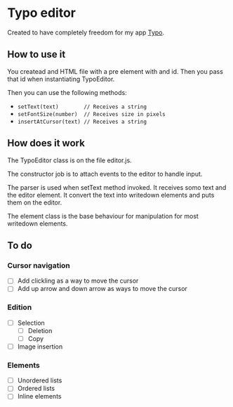 # Typo editor

Created to have completely freedom for my app [Typo](https://github.com/amzamora/typo).

## How to use it

You createad and HTML file with a pre element with and id. Then you pass that id when instantiating
TypoEditor.

Then you can use the following methods:

- `setText(text)        // Receives a string`
- `setFontSize(number)  // Receives size in pixels`
- `insertAtCursor(text) // Receives a string`

## How does it work

The TypoEditor class is on the file editor.js.

The constructor job is to attach events to the editor to handle
input.

The parser is used when setText method invoked. It receives somo text and
the editor element. It convert the text into writedown elements and
puts them on the editor.

The element class is the base behaviour for manipulation for most writedown elements.

## To do

### Cursor navigation
- [ ] Add clickling as a way to move the cursor
- [ ] Add up arrow and down arrow as ways to move the cursor

### Edition
- [ ] Selection
  - [ ] Deletion
  - [ ] Copy
- [ ] Image insertion

### Elements
- [ ] Unordered lists
- [ ] Ordered lists
- [ ] Inline elements
